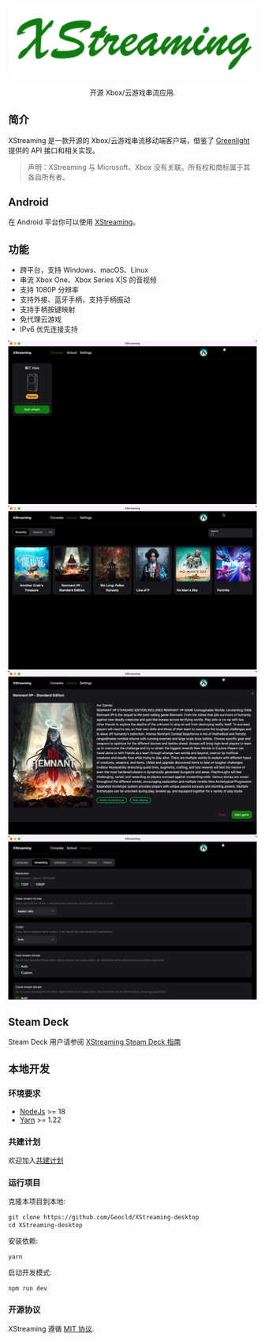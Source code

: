 <p align="center">
  <a href="https://github.com/Geocld/XStreaming">
    <img src="https://raw.githubusercontent.com/Geocld/XStreaming/main/images/logo.png" width="546">
  </a>
</p>

<p align="center">
  开源 Xbox/云游戏串流应用.
</p>

## 简介

XStreaming 是一款开源的 Xbox/云游戏串流移动端客户端，借鉴了 [Greenlight](https://github.com/unknownskl/greenlight) 提供的 API 接口和相关实现。

> 声明：XStreaming 与 Microsoft、Xbox 没有关联。所有权和商标属于其各自所有者。

## Android

在 Android 平台你可以使用 [XStreaming](https://github.com/Geocld/XStreaming)。

## 功能

- 跨平台，支持 Windows、macOS、Linux
- 串流 Xbox One、Xbox Series X|S 的音视频
- 支持 1080P 分辨率
- 支持外接、蓝牙手柄，支持手柄振动
- 支持手柄按键映射
- 免代理云游戏
- IPv6 优先连接支持

<img src="https://raw.githubusercontent.com/Geocld/XStreaming-desktop/main/images/console.jpg" /> 
<img src="https://raw.githubusercontent.com/Geocld/XStreaming-desktop/main/images/xcloud.jpg" />
<img src="https://raw.githubusercontent.com/Geocld/XStreaming-desktop/main/images/xcloud2.jpg" />
<img src="https://raw.githubusercontent.com/Geocld/XStreaming-desktop/main/images/settings.jpg" />

## Steam Deck

Steam Deck 用户请参阅 [XStreaming Steam Deck 指南](./wiki/steam-deck/README.zh_CN.md)

## 本地开发

### 环境要求
- [NodeJs](https://nodejs.org/) >= 18
- [Yarn](https://yarnpkg.com/) >= 1.22

### 共建计划

欢迎加入[共建计划](https://github.com/Geocld/XStreaming/issues/45)

### 运行项目

克隆本项目到本地:

```
git clone https://github.com/Geocld/XStreaming-desktop
cd XStreaming-desktop
```
安装依赖:

```
yarn
```

启动开发模式:

```
npm run dev
```

### 开源协议

XStreaming 遵循 [MIT 协议](./LICENSE).
